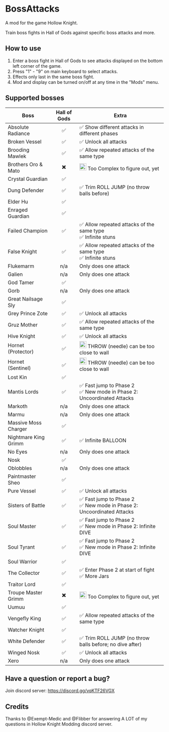 ﻿# BossAttacks

A mod for the game Hollow Knight.

Train boss fights in Hall of Gods against specific boss attacks and more.


## How to use

1. Enter a boss fight in Hall of Gods to see attacks displayed on the bottom left corner of the game.
2. Press "1" - "9" on main keyboard to select attacks.
3. Effects only last in the same boss fight.
4. Mod and display can be turned on/off at any time in the "Mods" menu.


## Supported bosses

| Boss | Hall of Gods | Extra |
| --- | :---: | --- |
| Absolute Radiance | ✅ | ✅ Show different attacks in different phases |
| Broken Vessel | ✅ | ✅ Unlock all attacks |
| Brooding Mawlek | ✅ | ✅ Allow repeated attacks of the same type |
| Brothers Oro & Mato | ✖️ | <img src="https://user-images.githubusercontent.com/14790745/212978125-5665feb9-d73f-494d-a1e9-8cb960450d35.png" width="22" height="22" /> Too Complex to figure out, yet |
| Crystal Guardian | ✅ |  |
| Dung Defender | ✅ | ✅ Trim ROLL JUMP (no throw balls before) |
| Elder Hu | ✅ | |
| Enraged Guardian | ✅ |  |
| Failed Champion | ✅ | ✅ Allow repeated attacks of the same type<br>✅ Infinite stuns |
| False Knight | ✅ | ✅ Allow repeated attacks of the same type<br>✅ Infinite stuns |
| Flukemarm | n/a | Only does one attack |
| Galien | n/a | Only does one attack |
| God Tamer | ✅ | |
| Gorb | n/a | Only does one attack |
| Great Nailsage Sly | ✅ | |
| Grey Prince Zote | ✅ | ✅ Unlock all attacks |
| Gruz Mother | ✅ | ✅ Allow repeated attacks of the same type |
| Hive Knight | ✅ | ✅ Unlock all attacks |
| Hornet (Protector) | ✅ | <img src="https://user-images.githubusercontent.com/14790745/212979275-bac4c8e1-a784-44c6-899b-66bfeea1ed41.png" width="22" height="22" /> THROW (needle) can be too close to wall |
| Hornet (Sentinel) | ✅ | <img src="https://user-images.githubusercontent.com/14790745/212979275-bac4c8e1-a784-44c6-899b-66bfeea1ed41.png" width="22" height="22" /> THROW (needle) can be too close to wall |
| Lost Kin | ✅ |  |
| Mantis Lords | ✅ | ✅ Fast jump to Phase 2<br>✅ New mode in Phase 2: Uncoordinated Attacks |
| Markoth | n/a | Only does one attack |
| Marmu | n/a | Only does one attack |
| Massive Moss Charger | ✅ | |
| Nightmare King Grimm | ✅ | ✅ Infinite BALLOON |
| No Eyes | n/a | Only does one attack |
| Nosk | ✅ | |
| Oblobbles | n/a | Only does one attack |
| Paintmaster Sheo | ✅ | |
| Pure Vessel | ✅ | ✅ Unlock all attacks |
| Sisters of Battle | ✅ | ✅ Fast jump to Phase 2<br>✅ New mode in Phase 2: Uncoordinated Attacks |
| Soul Master | ✅ | ✅ Fast jump to Phase 2<br>✅ New mode in Phase 2: Infinite DIVE |
| Soul Tyrant | ✅ | ✅ Fast jump to Phase 2<br>✅ New mode in Phase 2: Infinite DIVE |
| Soul Warrior | ✅ | |
| The Collector | ✅ | ✅ Enter Phase 2 at start of fight<br>✅ More Jars |
| Traitor Lord | ✅ | |
| Troupe Master Grimm | ✖️ | <img src="https://user-images.githubusercontent.com/14790745/212978125-5665feb9-d73f-494d-a1e9-8cb960450d35.png" width="22" height="22" /> Too Complex to figure out, yet |
| Uumuu | ✅ | |
| Vengefly King | ✅ | ✅ Allow repeated attacks of the same type |
| Watcher Knight | ✅ | |
| White Defender | ✅ | ✅ Trim ROLL JUMP (no throw balls before; no dive after) |
| Winged Nosk | ✅ | ✅ Unlock all attacks |
| Xero | n/a | Only does one attack |


## Have a question or report a bug?

Join discord server: https://discord.gg/vqKTF26VGX


## Credits

Thanks to @Exempt-Medic and @Flibber for answering A LOT of my questions in Hollow Knight Modding discord server.

